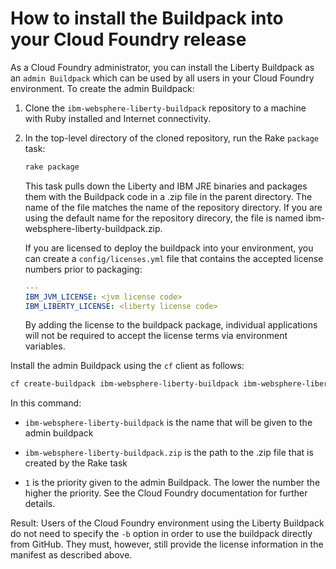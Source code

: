 # How to install the Buildpack into your Cloud Foundry release

As a Cloud Foundry administrator, you can install the Liberty Buildpack as an `admin Buildpack` which can be used by all users in your Cloud Foundry environment. To create the admin Buildpack:

1. Clone the `ibm-websphere-liberty-buildpack` repository to a machine with Ruby installed and Internet connectivity.

1. In the top-level directory of the cloned repository, run the Rake `package` task:

   ```bash
   rake package
   ```

   This task pulls down the Liberty and IBM JRE binaries and packages them with the Buildpack code in a .zip file in the parent directory. The name of the file matches the name of the repository directory.  If you are using the default name for the repository direcory, the file is named ibm-websphere-liberty-buildpack.zip.

   If you are licensed to deploy the buildpack into your environment, you can create a `config/licenses.yml` file that contains the accepted license numbers prior to packaging:

   ```yaml
   ---
   IBM_JVM_LICENSE: <jvm license code>
   IBM_LIBERTY_LICENSE: <liberty license code>
   ```

   By adding the license to the buildpack package, individual applications will not be required to accept the license terms via environment variables.

Install the admin Buildpack using the `cf` client as follows:

```bash
cf create-buildpack ibm-websphere-liberty-buildpack ibm-websphere-liberty-buildpack.zip 1
```

In this command:

* `ibm-websphere-liberty-buildpack` is the name that will be given to the admin buildpack

* `ibm-websphere-liberty-buildpack.zip` is the path to the .zip file that is created by the Rake task

* `1` is the priority given to the admin Buildpack. The lower the number the higher the priority. See the Cloud Foundry documentation for further details.

Result: Users of the Cloud Foundry environment using the Liberty Buildpack do not need to specify the `-b` option in order to use the buildpack directly from GitHub. They must, however, still provide the license information in the manifest as described above.

